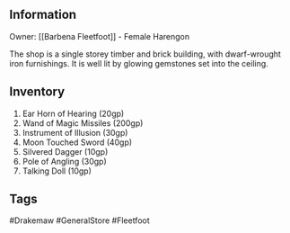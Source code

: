 ## Information
Owner: [[Barbena Fleetfoot]] - Female Harengon

The shop is a single storey timber and brick building, with dwarf-wrought iron furnishings. It is well lit by glowing gemstones set into the ceiling.

## Inventory
1. Ear Horn of Hearing (20gp)
2. Wand of Magic Missiles (200gp)
3. Instrument of Illusion (30gp)
4. Moon Touched Sword (40gp)
5. Silvered Dagger (10gp)
6. Pole of Angling (30gp)
7. Talking Doll (10gp)

## Tags
#Drakemaw #GeneralStore #Fleetfoot